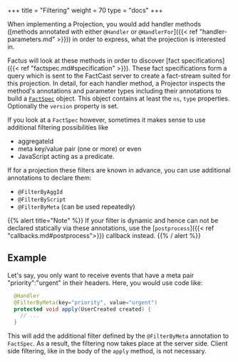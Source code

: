 +++
title = "Filtering"
weight = 70
type = "docs"
+++

When implementing a Projection, you would add handler methods 
([methods annotated with either `@Handler` or `@HandlerFor`]({{< ref "handler-parameters.md" >}})) 
in order to express, what the projection is interested in.

Factus will look at these methods in order to discover [fact specifications]({{< ref "factspec.md#specification" >}}).
These fact specifications form a query which is sent to the FactCast server to create a fact-stream suited for this projection.
In detail, for each handler method, a Projector inspects the method's annotations and parameter types 
including their annotations to build a 
[`FactSpec`](https://github.com/factcast/factcast/blob/master/factcast-core/src/main/java/org/factcast/core/spec/FactSpec.java) object.
This object contains at least the `ns`, `type` properties. Optionally the `version` property is set. 

If you look at a `FactSpec` however, sometimes it makes sense to use additional filtering possibilities like
* aggregateId
* meta key/value pair (one or more) or even
* JavaScript acting as a predicate.

If for a projection these filters are known in advance, you can use additional annotations to declare them:
* `@FilterByAggId`
* `@FilterByScript`
* `@FilterByMeta` (can be used repeatedly)

{{% alert title="Note" %}}
If your filter is dynamic and hence can not be declared statically via these annotations, 
use the [`postprocess`]({{< ref "callbacks.md#postprocess">}}) callback instead.
{{% / alert %}}

## Example

Let's say, you only want to receive events that have a meta pair "priority":"urgent" in their headers.
Here, you would use code like:

```java
  @Handler
  @FilterByMeta(key="priority", value="urgent")
  protected void apply(UserCreated created) {
    // ...  
  }
```

This will add the additional filter defined by the `@FilterByMeta` annotation to `FactSpec`. 
As a result, the filtering now takes place at the server side. 
Client side filtering, like in the body of the `apply` method, is not necessary.

